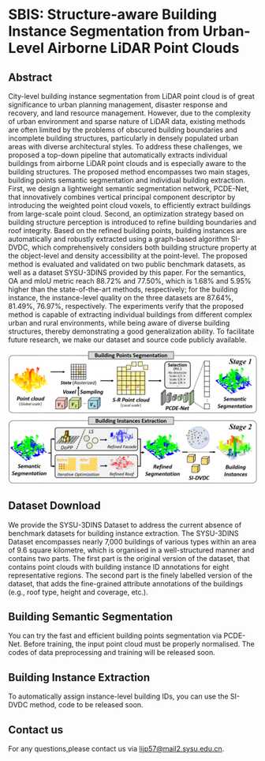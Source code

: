 # SBIS: Structure-aware Building Instance Segmentation from Urban-Level Airborne LiDAR Point Clouds

## Abstract

  City-level building instance segmentation from LiDAR point cloud is of great significance to urban planning management, disaster response and recovery, and land resource management. However, due to the complexity of urban environment and sparse nature of LiDAR data, existing methods are often limited by the problems of obscured building boundaries and incomplete building structures, particularly in densely populated urban areas with diverse architectural styles. To address these challenges, we proposed a top-down pipeline that automatically extracts individual buildings from airborne LiDAR point clouds and is especially aware to the building structures. The proposed method encompasses two main stages, building points semantic segmentation and individual building extraction. First, we design a lightweight semantic segmentation network, PCDE-Net, that innovatively combines vertical principal component descriptor by introducing the weighted point cloud voxels, to efficiently extract buildings from large-scale point cloud. Second, an optimization strategy based on building structure perception is introduced to refine building boundaries and roof integrity. Based on the refined building points, building instances are automatically and robustly extracted using a graph-based algorithm SI-DVDC, which comprehensively considers both building structure property at the object-level and density accessibility at the point-level. The proposed method is evaluated and validated on two public benchmark datasets, as well as a dataset SYSU-3DINS provided by this paper. For the semantics, OA and mIoU metric reach 88.72% and 77.50%, which is 1.68% and 5.95% higher than the state-of-the-art methods, respectively; for the building instance, the instance-level quality on the three datasets are 87.64%, 81.49%, 76.97%, respectively. The experiments verify that the proposed method is capable of extracting individual buildings from different complex urban and rural environments, while being aware of diverse building structures, thereby demonstrating a good generalization ability. To facilitate future research, we make our dataset and source code publicly available.

   ![overview](figures/pipeline.png)

## Dataset Download

  We provide the SYSU-3DINS Dataset to address the current absence of benchmark datasets for building instance extraction. The SYSU-3DINS Dataset encompasses nearly 7,000 buildings of various types within an area of 9.6 square kilometre, which is organised in a well-structured manner and contains two parts. The first part is the original version of the dataset, that contains point clouds with building instance ID annotations for eight representative regions. The second part is the finely labelled version of the dataset, that adds the fine-grained attribute annotations of the buildings (e.g., roof type, height and coverage, etc.).

## Building Semantic Segmentation

  You can try the fast and efficient building points segmentation via PCDE-Net. Before training, the input point cloud must be properly normalised. The codes of data preprocessing and training will be released soon.

## Building Instance Extraction

  To automatically assign instance-level building IDs, you can use the SI-DVDC method, code to be released soon.

## Contact us

  For any questions,please contact us via lijp57@mail2.sysu.edu.cn.
